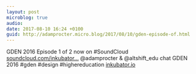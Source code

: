 ```yaml
---
layout: post
microblog: true
audio: 
date: 2017-08-10 16:24 +0100
guid: http://adamprocter.micro.blog/2017/08/10/gden-episode-of.html
---
```

GDEN 2016 Episode 1 of 2 now on #SoundCloud [soundcloud.com/inkubator...](https://soundcloud.com/inkubator-3/gden-2016-episode-1-of-2) @adamprocter & @altshift_edu chat GDEN 2016 #gden #design #highereducation [inkubator.io](http://inkubator.io)
